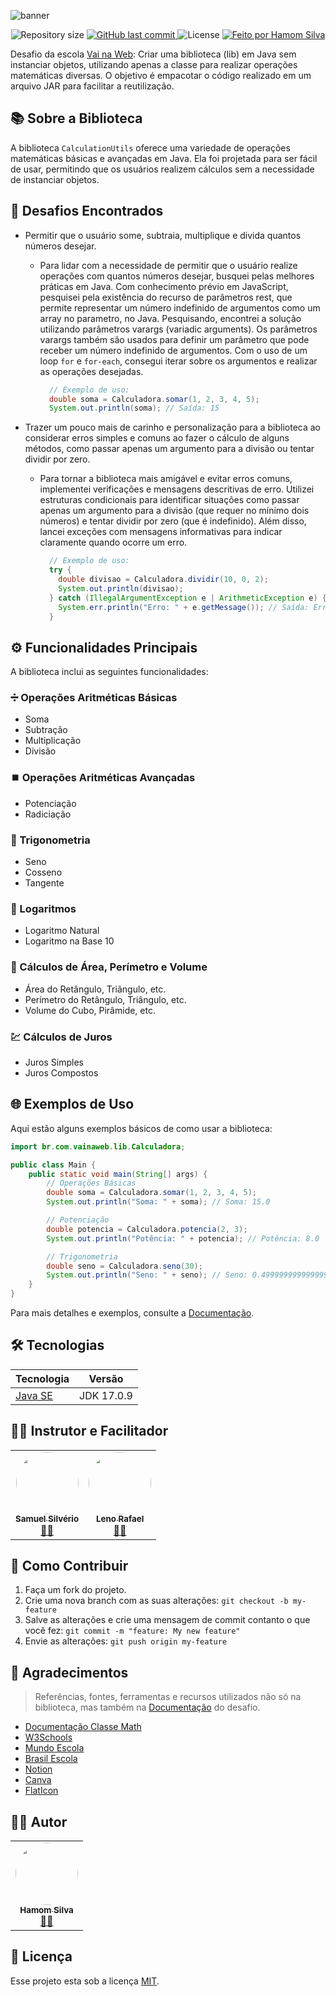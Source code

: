 ![banner](https://i.postimg.cc/kgqnr1Z1/banner-desafio2-vnw.png)

<p align="center">
  <img alt="Repository size" src="https://img.shields.io/github/repo-size/hamomgs/calculation-utils" />
  
  <a href="https://github.com/hamomgs/calculation-utils/commits/main">
    <img alt="GitHub last commit" src="https://img.shields.io/github/last-commit/hamomgs/calculation-utils" />
  </a>
  
  <img alt="License" src="https://img.shields.io/badge/license-MIT-brightgreen" />

  <a href="https://www.linkedin.com/in/hamomgs/">
    <img alt="Feito por Hamom Silva" src="https://img.shields.io/badge/feito-por%20Hamom%20Silva-2c938c">
  </a>
</p>

Desafio da escola [Vai na Web](https://www.linkedin.com/company/vainaweb/): Criar uma biblioteca (lib) em Java sem instanciar objetos, utilizando apenas a classe para realizar operações matemáticas diversas. O objetivo é empacotar o código realizado em um arquivo JAR para facilitar a reutilização.

## 📚 Sobre a Biblioteca

A biblioteca `CalculationUtils` oferece uma variedade de operações matemáticas básicas e avançadas em Java. Ela foi projetada para ser fácil de usar, permitindo que os usuários realizem cálculos sem a necessidade de instanciar objetos.

## 🌟 Desafios Encontrados

- Permitir que o usuário some, subtraia, multiplique e divida quantos números desejar.

  - Para lidar com a necessidade de permitir que o usuário realize operações com quantos números desejar, busquei pelas melhores práticas em Java. Com conhecimento prévio em JavaScript, pesquisei pela existência do recurso de parâmetros rest, que permite representar um número indefinido de argumentos como um array no parametro, no Java. Pesquisando, encontrei a solução utilizando parâmetros varargs (variadic arguments). Os parâmetros varargs também são usados para definir um parâmetro que pode receber um número indefinido de argumentos. Com o uso de um loop `for` e `for-each`, consegui iterar sobre os argumentos e realizar as operações desejadas.

    ```Java
      // Exemplo de uso:
      double soma = Calculadora.somar(1, 2, 3, 4, 5);
      System.out.println(soma); // Saída: 15
    ```

- Trazer um pouco mais de carinho e personalização para a biblioteca ao considerar erros simples e comuns ao fazer o cálculo de alguns métodos, como passar apenas um argumento para a divisão ou tentar dividir por zero.

  -  Para tornar a biblioteca mais amigável e evitar erros comuns, implementei verificações e mensagens descritivas de erro. Utilizei estruturas condicionais para identificar situações como passar apenas um argumento para a divisão (que requer no mínimo dois números) e tentar dividir por zero (que é indefinido). Além disso, lancei exceções com mensagens informativas para indicar claramente quando ocorre um erro.

      ```Java
        // Exemplo de uso:
        try {
          double divisao = Calculadora.dividir(10, 0, 2);
          System.out.println(divisao);
        } catch (IllegalArgumentException e | ArithmeticException e) {
          System.err.println("Erro: " + e.getMessage()); // Saída: Erro: Não é possível dividir por zero.
        }
      ```

## ⚙️ Funcionalidades Principais

A biblioteca inclui as seguintes funcionalidades:

### ➗ Operações Aritméticas Básicas

- Soma
- Subtração
- Multiplicação
- Divisão

### ⏹️ Operações Aritméticas Avançadas

- Potenciação
- Radiciação

### 🔄 Trigonometria

- Seno
- Cosseno
- Tangente

### 🔢 Logaritmos

- Logaritmo Natural
- Logaritmo na Base 10

### 📏 Cálculos de Área, Perímetro e Volume

- Área do Retângulo, Triângulo, etc.
- Perímetro do Retângulo, Triângulo, etc.
- Volume do Cubo, Pirâmide, etc.

### 💹 Cálculos de Juros

- Juros Simples
- Juros Compostos

## 🌐 Exemplos de Uso

Aqui estão alguns exemplos básicos de como usar a biblioteca:

```Java
import br.com.vainaweb.lib.Calculadora;

public class Main {
    public static void main(String[] args) {
        // Operações Básicas
        double soma = Calculadora.somar(1, 2, 3, 4, 5);
        System.out.println("Soma: " + soma); // Soma: 15.0

        // Potenciação
        double potencia = Calculadora.potencia(2, 3);
        System.out.println("Potência: " + potencia); // Potência: 8.0

        // Trigonometria
        double seno = Calculadora.seno(30);
        System.out.println("Seno: " + seno); // Seno: 0.49999999999999994
    }
}
```

Para mais detalhes e exemplos, consulte a [Documentação](https://hamomgs.notion.site/Home-6a8cec60c268489cacac84afe61c6b6d?pvs=4).

## 🛠️ Tecnologias

| Tecnologia  | Versão |
| ------------- | ------- |
| [Java SE](https://www.oracle.com/java/technologies/javase/jdk17-archive-downloads.html) | JDK 17.0.9 |

## 🧑‍🏫 Instrutor e Facilitador

<table>
  <tr>
    <td align="center"><a href="https://www.linkedin.com/in/samuel-silveriom/"><img style="border-radius: 50%;" src="https://avatars.githubusercontent.com/u/103957897?v=4" width="100px;" alt=""/><br /><sub><b>Samuel Silvério</b></sub></a><br /><a href="https://github.com/Samuel-prata" title="Samuel Silvério">🧑‍🏫</a></td>
    <td align="center"><a href="https://www.linkedin.com/in/leno-rafael-85a2ab1ba/"><img style="border-radius: 50%;" src="https://avatars.githubusercontent.com/u/73203800?v=4" width="100px;" alt=""/><br /><sub><b>Leno Rafael</b></sub></a><br /><a href="https://github.com/lenors" title="Leno Rafael">🧑‍🏫</a></td>
  </tr>
</table>

## 🤝  Como Contribuir

1. Faça um fork do projeto.
2. Crie uma nova branch com as suas alterações: `git checkout -b my-feature`
3. Salve as alterações e crie uma mensagem de commit contanto o que você fez: `git commit -m "feature: My new feature"`
4. Envie as alterações: `git push origin my-feature`

## 💚 Agradecimentos

> Referências, fontes, ferramentas e recursos utilizados não só na biblioteca, mas também na [Documentação](https://hamomgs.notion.site/Home-6a8cec60c268489cacac84afe61c6b6d?pvs=4) do desafio.

- [Documentação Classe Math](https://docs.oracle.com/javase/8/docs/api/java/lang/Math.html)
- [W3Schools](https://www.w3schools.com/java/default.asp)
- [Mundo Escola](https://mundoeducacao.uol.com.br/)
- [Brasil Escola](https://brasilescola.uol.com.br/)
- [Notion](https://notion.so)
- [Canva](https://www.canva.com/)
- [FlatIcon](https://www.flaticon.com/)

## 🧙‍♂️ Autor

<table>
  <tr>
    <td align="center">
      <a href="https://www.linkedin.com/in/hamomgs/">
        <img style="border-radius: 50%;" src="https://avatars.githubusercontent.com/u/88857655?v=4" width="100px;" alt="" />
        <br />
        <sub><b>Hamom Silva</b></sub>
      </a>
      <br />
      <a href="https://github.com/hamomgs" title="Hamom Silva">👨‍💻</a>
    </td>
  </tr>
</table>

## 📃 Licença

Esse projeto esta sob a licença [MIT](https://github.com/hamomgs/calculation-utils/blob/main/LICENCE).